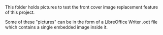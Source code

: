 
This folder holds pictures to test the front cover image replacement feature of this project. 

Some of these "pictures" can be in the form of a LibreOffice Writer .odt file which contains a single embedded image inside it.
